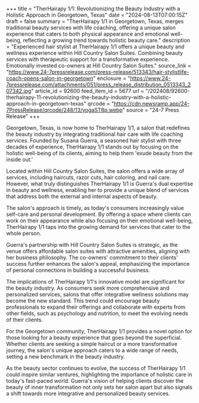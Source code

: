 +++
title = "TherHairapy 1/1: Revolutionizing the Beauty Industry with a Holistic Approach in Georgetown, Texas"
date = "2024-08-13T07:00:15Z"
draft = false
summary = "TherHairapy 1/1 in Georgetown, Texas, merges traditional beauty services with life coaching, offering a unique salon experience that caters to both physical appearance and emotional well-being, reflecting a growing trend towards holistic beauty care."
description = "Experienced hair stylist at TherHairapy 1/1 offers a unique beauty and wellness experience within Hill Country Salon Suites. Combining beauty services with therapeutic support for a transformative experience. Emotionally invested co-owners at Hill Country Salon Suites."
source_link = "https://www.24-7pressrelease.com/press-release/513343/hair-stylistlife-coach-opens-salon-in-georgetown"
enclosure = "https://www.24-7pressrelease.com/attachments/051/press_release_distribution_0513343_207342.jpg"
article_id = 92600
feed_item_id = 5677
url = "/202408/92600-therhairapy-11-revolutionizing-the-beauty-industry-with-a-holistic-approach-in-georgetown-texas"
qrcode = "https://cdn.newsramp.app/24-7PressRelease/qrcode/248/13/yogaST8p.webp"
source = "24-7 Press Release"
+++

<p>Georgetown, Texas, is now home to TherHairapy 1/1, a salon that redefines the beauty industry by integrating traditional hair care with life coaching services. Founded by Susana Guerra, a seasoned hair stylist with three decades of experience, TherHairapy 1/1 stands out by focusing on the holistic well-being of its clients, aiming to help them 'exude beauty from the inside out.'</p><p>Located within Hill Country Salon Suites, the salon offers a wide array of services, including haircuts, razor cuts, hair coloring, and nail care. However, what truly distinguishes TherHairapy 1/1 is Guerra's dual expertise in beauty and wellness, enabling her to provide a unique blend of services that address both the external and internal aspects of beauty.</p><p>The salon's approach is timely, as today's consumers increasingly value self-care and personal development. By offering a space where clients can work on their appearance while also focusing on their emotional well-being, TherHairapy 1/1 taps into the growing demand for services that cater to the whole person.</p><p>Guerra's partnership with Hill Country Salon Suites is strategic, as the venue offers affordable salon suites with attractive amenities, aligning with her business philosophy. The co-owners' commitment to their clients' success further enhances the salon's appeal, emphasizing the importance of personal connections in building a successful business.</p><p>The implications of TherHairapy 1/1's innovative model are significant for the beauty industry. As consumers seek more comprehensive and personalized services, salons that offer integrative wellness solutions may become the new standard. This trend could encourage beauty professionals to expand their offerings and collaborate with experts from other fields, such as psychology and nutrition, to meet the evolving needs of their clients.</p><p>For the Georgetown community, TherHairapy 1/1 provides a novel option for those looking for a beauty experience that goes beyond the superficial. Whether clients are seeking a simple haircut or a more transformative journey, the salon's unique approach caters to a wide range of needs, setting a new benchmark in the beauty industry.</p><p>As the beauty sector continues to evolve, the success of TherHairapy 1/1 could inspire similar ventures, highlighting the importance of holistic care in today's fast-paced world. Guerra's vision of helping clients discover the beauty of inner transformation not only sets her salon apart but also signals a shift towards more integrative and personalized beauty services.</p>